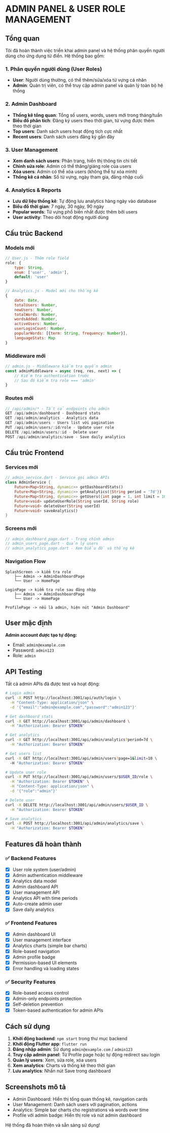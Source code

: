 # ADMIN PANEL & USER ROLE MANAGEMENT

## Tổng quan

Tôi đã hoàn thành việc triển khai admin panel và hệ thống phân quyền người dùng cho ứng dụng từ điển. Hệ thống bao gồm:

### 1. Phân quyền người dùng (User Roles)
- **User**: Người dùng thường, có thể thêm/sửa/xóa từ vựng cá nhân
- **Admin**: Quản trị viên, có thể truy cập admin panel và quản lý toàn bộ hệ thống

### 2. Admin Dashboard
- **Thống kê tổng quan**: Tổng số users, words, users mới trong tháng/tuần
- **Biểu đồ phân tích**: Đăng ký users theo thời gian, từ vựng được thêm theo thời gian
- **Top users**: Danh sách users hoạt động tích cực nhất
- **Recent users**: Danh sách users đăng ký gần đây

### 3. User Management
- **Xem danh sách users**: Phân trang, hiển thị thông tin chi tiết
- **Chỉnh sửa role**: Admin có thể thăng/giáng role của users
- **Xóa users**: Admin có thể xóa users (không thể tự xóa mình)
- **Thống kê cá nhân**: Số từ vựng, ngày tham gia, đăng nhập cuối

### 4. Analytics & Reports
- **Lưu dữ liệu thống kê**: Tự động lưu analytics hàng ngày vào database
- **Biểu đồ thời gian**: 7 ngày, 30 ngày, 90 ngày
- **Popular words**: Từ vựng phổ biến nhất được thêm bởi users
- **User activity**: Theo dõi hoạt động người dùng

## Cấu trúc Backend

### Models mới
```javascript
// User.js - Thêm role field
role: {
    type: String,
    enum: ['user', 'admin'],
    default: 'user'
}

// Analytics.js - Model mới cho thống kê
{
    date: Date,
    totalUsers: Number,
    newUsers: Number,
    totalWords: Number,
    wordsAdded: Number,
    activeUsers: Number,
    userLoginCount: Number,
    popularWords: [{term: String, frequency: Number}],
    languageStats: Map
}
```

### Middleware mới
```javascript
// admin.js - Middleware kiểm tra quyền admin
const adminMiddleware = async (req, res, next) => {
    // Kiểm tra authentication trước
    // Sau đó kiểm tra role === 'admin'
}
```

### Routes mới
```javascript
// /api/admin/* - Tất cả endpoints cho admin
GET /api/admin/dashboard - Dashboard stats
GET /api/admin/analytics - Analytics data
GET /api/admin/users - Users list với pagination
PUT /api/admin/users/:id/role - Update user role
DELETE /api/admin/users/:id - Delete user
POST /api/admin/analytics/save - Save daily analytics
```

## Cấu trúc Frontend

### Services mới
```dart
// admin_service.dart - Service gọi admin APIs
class AdminService {
    Future<Map<String, dynamic>> getDashboardStats()
    Future<Map<String, dynamic>> getAnalytics({String period = '7d'})
    Future<Map<String, dynamic>> getUsers({int page = 1, int limit = 10})
    Future<void> updateUserRole(String userId, String role)
    Future<void> deleteUser(String userId)
    Future<void> saveAnalytics()
}
```

### Screens mới
```dart
// admin_dashboard_page.dart - Trang chính admin
// admin_users_page.dart - Quản lý users
// admin_analytics_page.dart - Xem biểu đồ và thống kê
```

### Navigation Flow
```
SplashScreen -> kiểm tra role
    ├── Admin -> AdminDashboardPage
    └── User -> HomePage

LoginPage -> kiểm tra role sau đăng nhập
    ├── Admin -> AdminDashboardPage  
    └── User -> HomePage

ProfilePage -> nếu là admin, hiện nút "Admin Dashboard"
```

## User mặc định

**Admin account được tạo tự động:**
- Email: `admin@example.com`
- Password: `admin123`
- Role: `admin`

## API Testing

Tất cả admin APIs đã được test và hoạt động:

```bash
# Login admin
curl -X POST http://localhost:3001/api/auth/login \
  -H "Content-Type: application/json" \
  -d '{"email":"admin@example.com","password":"admin123"}'

# Get dashboard stats  
curl -X GET http://localhost:3001/api/admin/dashboard \
  -H "Authorization: Bearer $TOKEN"

# Get analytics
curl -X GET http://localhost:3001/api/admin/analytics?period=7d \
  -H "Authorization: Bearer $TOKEN"

# Get users list
curl -X GET http://localhost:3001/api/admin/users?page=1&limit=10 \
  -H "Authorization: Bearer $TOKEN"

# Update user role
curl -X PUT http://localhost:3001/api/admin/users/$USER_ID/role \
  -H "Authorization: Bearer $TOKEN" \
  -H "Content-Type: application/json" \
  -d '{"role":"admin"}'

# Delete user
curl -X DELETE http://localhost:3001/api/admin/users/$USER_ID \
  -H "Authorization: Bearer $TOKEN"

# Save analytics
curl -X POST http://localhost:3001/api/admin/analytics/save \
  -H "Authorization: Bearer $TOKEN"
```

## Features đã hoàn thành

### ✅ Backend Features
- [x] User role system (user/admin)
- [x] Admin authentication middleware
- [x] Analytics data model
- [x] Admin dashboard API
- [x] User management API
- [x] Analytics API with time periods
- [x] Auto-create admin user
- [x] Save daily analytics

### ✅ Frontend Features  
- [x] Admin dashboard UI
- [x] User management interface
- [x] Analytics charts (simple bar charts)
- [x] Role-based navigation
- [x] Admin profile badge
- [x] Permission-based UI elements
- [x] Error handling và loading states

### ✅ Security Features
- [x] Role-based access control
- [x] Admin-only endpoints protection
- [x] Self-deletion prevention
- [x] Token-based authentication for admin APIs

## Cách sử dụng

1. **Khởi động backend**: `npm start` trong thư mục backend
2. **Khởi động Flutter app**: `flutter run`
3. **Đăng nhập admin**: Sử dụng `admin@example.com` / `admin123`
4. **Truy cập admin panel**: Từ Profile page hoặc tự động redirect sau login
5. **Quản lý users**: Xem, sửa role, xóa users
6. **Xem analytics**: Charts và thống kê theo thời gian
7. **Lưu analytics**: Nhấn nút Save trong dashboard

## Screenshots mô tả

- Admin Dashboard: Hiển thị tổng quan thống kê, navigation cards
- User Management: Danh sách users với pagination, actions
- Analytics: Simple bar charts cho registrations và words over time
- Profile với admin badge: Hiển thị role và nút admin dashboard

Hệ thống đã hoàn thiện và sẵn sàng sử dụng!

